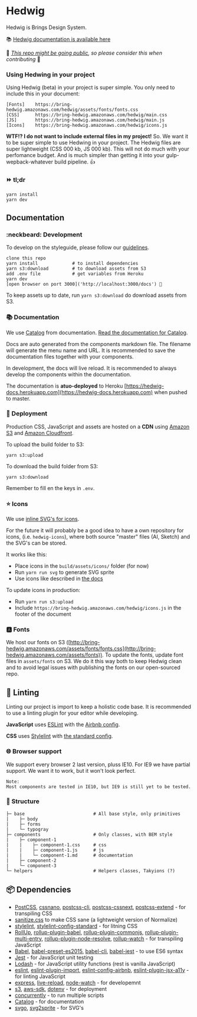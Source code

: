 # Hedwig

Hedwig is Brings Design System.

📚 [Hedwig documentation is available here](https://hedwig-docs.herokuapp.com)

🚨 _[This repo might be going public](https://github.com/bring/hedwig/issues/6), so please consider this when contributing_ 🚨

### Using Hedwing in your project

Using Hedwig (beta) in your project is super simple. You only need to include this in your document:

```
[Fonts]    https://bring-hedwig.amazonaws.com/hedwig/assets/fonts/fonts.css
[CSS]      https://bring-hedwig.amazonaws.com/hedwig/main.css
[JS]       https://bring-hedwig.amazonaws.com/hedwig/main.js
[Icons]    https://bring-hedwig.amazonaws.com/hedwig/icons.js
```

**WTF!? I do not want to include external files in my project!**
So. We want it to be super simple to use Hedwing in your project. The Hedwig files are super lightweight (CSS 000 kb, JS 000 kb). This will not do much with your perfomance budget. And is much simpler than getting it into your gulp-wepback-whatever build pipeline. 👍

### ⏩ tl;dr

```
yarn install
yarn dev
```

## Documentation

### :neckbeard: Development

To develop on the styleguide, please follow our [guidelines]('').

```
clone this repo
yarn install             # to install dependencies
yarn s3:download         # to download assets from S3
add .env file            # get variables from Heroku
yarn dev
[open browser on port 3000]('http://localhost:3000/docs') 🚀
```

To keep assets up to date, run `yarn s3:download` do download assets from S3.

### 📚 Documentation

We use [Catalog](https://interactivethings.github.io/catalog/#/) from documentation. [Read the documentation for Catalog](https://interactivethings.github.io/catalog/#/write-documentation).

Docs are auto generated from the components markdown file. The filename will generate the menu name and URL. It is recommended to save the documentation files together with your components.

In development, the docs will live reload. It is recommended to always develop the components within the documentation.

The documentation is **atuo-deployed** to Heroku [https://hedwig-docs.herokuapp.com](https://hedwig-docs.herokuapp.com) when pushed to master.

### 🔨 Deployment

Production CSS, JavaScript and assets are hosted on a **CDN** using [Amazon S3](https://aws.amazon.com/s3/) and [Amazon Cloudfront](https://aws.amazon.com/cloudfront).

To upload the build folder to S3:
```
yarn s3:upload
```

To download the build folder from S3:
```
yarn s3:download
```
Remember to fill en the keys in `.env`.

### ⭐ Icons

We use [inline SVG's for icons](https://github.com/bring/hedwig/issues/9).

For the future it will probably be a good idea to have a own repository for icons, (i.e. `hedwig-icons`), where both source "master" files (AI, Sketch) and the SVG's can be stored.

It works like this:
* Place icons in the `build/assets/icons/` folder (for now)
* Run `yarn run svg` to generate SVG sprite
* Use icons like described in [the docs](https://hedwig-docs.herokuapp.com/#/Icon)

To update icons in production:
* Run `yarn run s3:upload`
* Include `https://bring-hedwig.amazonaws.com/hedwig/icons.js` in the footer of the document

### 🅰️ Fonts

We host our fonts on S3 ([http://bring-hedwig.amazonaws.com/assets/fonts/fonts.css](http://bring-hedwig.amazonaws.com/assets/fonts)). To update the fonts, update font files in `assets/fonts` on S3. We do it this way both to keep Hedwig clean and to avoid legal issues with publishing the fonts on our open-sourced repo.

## 🔧 Linting

Linting our project is import to keep a holistic code base. It is recommended to use a linting plugin for your editor while developing.

**JavaScript** uses [ESLint](eslint.org) with the [Airbnb config](https://github.com/airbnb/javascript).

**CSS** uses [Stylelint](https://github.com/stylelint/stylelint) with [the standard config](hhttps://github.com/stylelint/stylelint-config-standard).

### 🌐 Browser support

We support every browser 2 last version, pluss IE10. For IE9 we have partial support. We want it to work, but it won't look perfect.

```
Note:
Most components are tested in IE10, but IE9 is still yet to be tested.
```

### 📂 Structure

```
├─ base                          # All base style, only primitives
|    ├─ body          
|    ├─ forms         
|    └─ typogray
├─ components                    # Only classes, with BEM style
|    ├─ component-1          
|    |    ├─ component-1.css     # css
|    |    ├─ component-1.js      # js
|    |    └─ component-1.md      # documentation
|    ├─ component-2          
|    └─ component-3          
└─ helpers                       # Helpers classes, Takyions (?)
```

## 📦 Dependencies

* [PostCSS](https://github.com/postcss/postcss), [cssnano](https://github.com/ben-eb/cssnano), [postcss-cli](https://github.com/postcss/postcss-cli), [postcss-cssnext](https://github.com/MoOx/postcss-cssnext), [postcss-extend](https://github.com/travco/postcss-extend) - for transpiling CSS
* [sanitize.css](https://github.com/jonathantneal/sanitize.css) to make CSS sane (a lightweight version of Normalize)
* [stylelint](https://github.com/stylelint/stylelint), [stylelint-config-standard](https://github.com/stylelint/stylelint-config-standard) - for litning CSS
* [RollUp](https://rollupjs.org/), [rollup-plugin-babel](https://github.com/rollup/rollup-plugin-babel), [rollup-plugin-commonjs](https://github.com/rollup/rollup-plugin-commonjs), [rollup-plugin-multi-entry](https://github.com/rollup/rollup-plugin-multi-entry), [rollup-plugin-node-resolve](https://github.com/rollup/rollup-plugin-node-resolve), [rollup-watch](https://github.com/rollup/rollup-watch)  - for transpiling JavaScript
* [Babel](https://babeljs.io/), [babel-preset-es2015](https://www.npmjs.com/package/babel-preset-es2015), [babel-cli](https://babeljs.io/docs/usage/cli/), [babel-jest](https://github.com/babel/babel-jest)  - to use ES6 syntax
* [Jest](https://facebook.github.io/jest/) - for JavaScript unit testing
* [Lodash](https://lodash.com/docs) - for JavaScript utility functions (rest is vanilla JavaScript)
* [eslint](http://eslint.org/), [eslint-plugin-import](https://www.npmjs.com/package/eslint-plugin-import), [eslint-config-airbnb](https://www.npmjs.com/package/eslint-config-airbnb), [eslint-plugin-jsx-a11y](https://www.npmjs.com/package/eslint-plugin-jsx-a11y) - for linting JavaScript
* [express](https://expressjs.com/), [live-reload](https://www.npmjs.com/package/livereload), [node-watch](https://www.npmjs.com/package/node-watch) - for developemnt
* [s3](https://www.npmjs.com/package/s3), [aws-sdk](https://aws.amazon.com/sdk-for-node-js/), [dotenv](https://www.npmjs.com/package/dotenv) - for deployment
* [concurrently](https://www.npmjs.com/package/concurrently) - to run multiple scripts
* [Catalog](https://github.com/interactivethings/catalog) - for documentation
* [svgo](https://github.com/svg/svgo), [svg2sprite](https://github.com/mrmlnc/svg2sprite) - for SVG's
